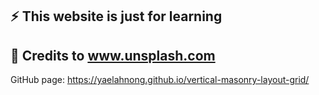 ## :zap: This website is just for learning

## :pushpin: Credits to www.unsplash.com

GitHub page: https://yaelahnong.github.io/vertical-masonry-layout-grid/